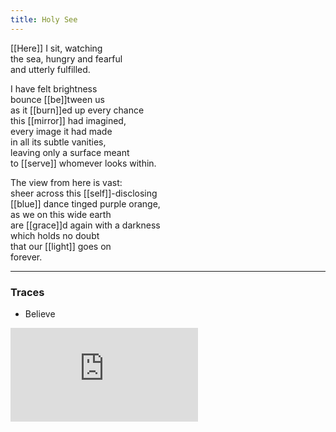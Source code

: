 ```yaml
---
title: Holy See
---
```


[[Here]] I sit, watching  
the sea, hungry and fearful  
and utterly fulfilled.  
  
I have felt brightness  
bounce [[be]]tween us  
as it [[burn]]ed up every chance  
this [[mirror]] had imagined,  
every image it had made  
in all its subtle vanities,  
leaving only a surface meant  
to [[serve]] whomever looks within.  
  
The view from here is vast:  
sheer across this [[self]]-disclosing  
[[blue]] dance tinged purple orange,   
as we on this wide earth   
are [[grace]]d again with a darkness   
which holds no doubt  
that our [[light]] goes on  
forever.  
  
---

### Traces

* Believe

<iframe class="video" src="https://www.youtube-nocookie.com/embed/-MRjsF65GVU" frameborder="0" allow="accelerometer; autoplay; encrypted-media; gyroscope; picture-in-picture" allowfullscreen></iframe>